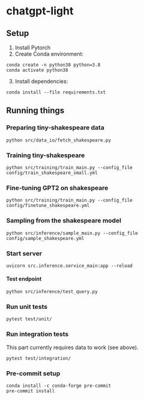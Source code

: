 # chatgpt-light

## Setup
1. Install Pytorch
2. Create Conda environment:
```
conda create -n python38 python=3.8
conda activate python38
```
3. Install dependencies:
```
conda install --file requirements.txt
```

## Running things
### Preparing tiny-shakespeare data
```
python src/data_io/fetch_shakespeare.py
```

### Training tiny-shakespeare
```
python src/training/train_main.py --config_file config/train_shakespeare_small.yml
```

### Fine-tuning GPT2 on shakespeare
```
python src/training/train_main.py --config_file config/finetune_shakespeare.yml
```

### Sampling from the shakespeare model
```
python src/inference/sample_main.py --config_file config/sample_shakespeare.yml
```

### Start server
```
uvicorn src.inference.service_main:app --reload
```

#### Test endpoint
```
python src/inference/test_query.py
```

### Run unit tests
```
pytest test/unit/
```

### Run integration tests
This part currently requires data to work (see above).
```
pytest test/integration/
```

### Pre-commit setup
```
conda install -c conda-forge pre-commit
pre-commit install
```
